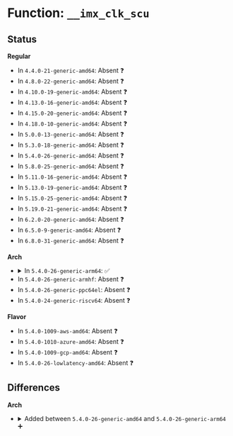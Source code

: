 # Function: <code>__imx_clk_scu</code>

## Status
<b>Regular</b>
<ul>
<li>
In <code>4.4.0-21-generic-amd64</code>: Absent ❓
</li>
<li>
In <code>4.8.0-22-generic-amd64</code>: Absent ❓
</li>
<li>
In <code>4.10.0-19-generic-amd64</code>: Absent ❓
</li>
<li>
In <code>4.13.0-16-generic-amd64</code>: Absent ❓
</li>
<li>
In <code>4.15.0-20-generic-amd64</code>: Absent ❓
</li>
<li>
In <code>4.18.0-10-generic-amd64</code>: Absent ❓
</li>
<li>
In <code>5.0.0-13-generic-amd64</code>: Absent ❓
</li>
<li>
In <code>5.3.0-18-generic-amd64</code>: Absent ❓
</li>
<li>
In <code>5.4.0-26-generic-amd64</code>: Absent ❓
</li>
<li>
In <code>5.8.0-25-generic-amd64</code>: Absent ❓
</li>
<li>
In <code>5.11.0-16-generic-amd64</code>: Absent ❓
</li>
<li>
In <code>5.13.0-19-generic-amd64</code>: Absent ❓
</li>
<li>
In <code>5.15.0-25-generic-amd64</code>: Absent ❓
</li>
<li>
In <code>5.19.0-21-generic-amd64</code>: Absent ❓
</li>
<li>
In <code>6.2.0-20-generic-amd64</code>: Absent ❓
</li>
<li>
In <code>6.5.0-9-generic-amd64</code>: Absent ❓
</li>
<li>
In <code>6.8.0-31-generic-amd64</code>: Absent ❓
</li>
</ul>
<b>Arch</b>
<ul>
<li>
<details>
<summary>In <code>5.4.0-26-generic-arm64</code>: ✅</summary>

```c
struct clk_hw * __imx_clk_scu(const char * name, const const char * * parents, int num_parents, u32 rsrc_id, u8 clk_type)
```

```json
{
  "name": "__imx_clk_scu",
  "collision_type": "Unique Global",
  "inline_type": "No",
  "funcs": [
    {
      "addr": 18446603336497853632,
      "name": "__imx_clk_scu",
      "external": true,
      "loc": "drivers/clk/imx/clk-scu.c:347",
      "file": "drivers/clk/imx/clk-scu.c",
      "inline": "seen, unknown",
      "caller_inline": [],
      "caller_func": [
        "drivers/clk/imx/clk-imx8qxp.c:imx8qxp_clk_probe",
        "drivers/clk/imx/clk-imx8qxp.c:imx8qxp_clk_probe",
        "drivers/clk/imx/clk-imx8qxp.c:imx8qxp_clk_probe",
        "drivers/clk/imx/clk-imx8qxp.c:imx8qxp_clk_probe",
        "drivers/clk/imx/clk-imx8qxp.c:imx8qxp_clk_probe",
        "drivers/clk/imx/clk-imx8qxp.c:imx8qxp_clk_probe",
        "drivers/clk/imx/clk-imx8qxp.c:imx8qxp_clk_probe",
        "drivers/clk/imx/clk-imx8qxp.c:imx8qxp_clk_probe",
        "drivers/clk/imx/clk-imx8qxp.c:imx8qxp_clk_probe",
        "drivers/clk/imx/clk-imx8qxp.c:imx8qxp_clk_probe",
        "drivers/clk/imx/clk-imx8qxp.c:imx8qxp_clk_probe",
        "drivers/clk/imx/clk-imx8qxp.c:imx8qxp_clk_probe",
        "drivers/clk/imx/clk-imx8qxp.c:imx8qxp_clk_probe",
        "drivers/clk/imx/clk-imx8qxp.c:imx8qxp_clk_probe",
        "drivers/clk/imx/clk-imx8qxp.c:imx8qxp_clk_probe",
        "drivers/clk/imx/clk-imx8qxp.c:imx8qxp_clk_probe",
        "drivers/clk/imx/clk-imx8qxp.c:imx8qxp_clk_probe",
        "drivers/clk/imx/clk-imx8qxp.c:imx8qxp_clk_probe",
        "drivers/clk/imx/clk-imx8qxp.c:imx8qxp_clk_probe",
        "drivers/clk/imx/clk-imx8qxp.c:imx8qxp_clk_probe",
        "drivers/clk/imx/clk-imx8qxp.c:imx8qxp_clk_probe",
        "drivers/clk/imx/clk-imx8qxp.c:imx8qxp_clk_probe",
        "drivers/clk/imx/clk-imx8qxp.c:imx8qxp_clk_probe",
        "drivers/clk/imx/clk-imx8qxp.c:imx8qxp_clk_probe",
        "drivers/clk/imx/clk-imx8qxp.c:imx8qxp_clk_probe",
        "drivers/clk/imx/clk-imx8qxp.c:imx8qxp_clk_probe",
        "drivers/clk/imx/clk-imx8qxp.c:imx8qxp_clk_probe",
        "drivers/clk/imx/clk-imx8qxp.c:imx8qxp_clk_probe",
        "drivers/clk/imx/clk-imx8qxp.c:imx8qxp_clk_probe",
        "drivers/clk/imx/clk-imx8qxp.c:imx8qxp_clk_probe",
        "drivers/clk/imx/clk-imx8qxp.c:imx8qxp_clk_probe",
        "drivers/clk/imx/clk-imx8qxp.c:imx8qxp_clk_probe",
        "drivers/clk/imx/clk-imx8qxp.c:imx8qxp_clk_probe",
        "drivers/clk/imx/clk-imx8qxp.c:imx8qxp_clk_probe",
        "drivers/clk/imx/clk-imx8qxp.c:imx8qxp_clk_probe",
        "drivers/clk/imx/clk-imx8qxp.c:imx8qxp_clk_probe",
        "drivers/clk/imx/clk-imx8qxp.c:imx8qxp_clk_probe",
        "drivers/clk/imx/clk-imx8qxp.c:imx8qxp_clk_probe",
        "drivers/clk/imx/clk-imx8qxp.c:imx8qxp_clk_probe",
        "drivers/clk/imx/clk-imx8qxp.c:imx8qxp_clk_probe",
        "drivers/clk/imx/clk-imx8qxp.c:imx8qxp_clk_probe",
        "drivers/clk/imx/clk-imx8qxp.c:imx8qxp_clk_probe",
        "drivers/clk/imx/clk-imx8qxp.c:imx8qxp_clk_probe",
        "drivers/clk/imx/clk-imx8qxp.c:imx8qxp_clk_probe",
        "drivers/clk/imx/clk-imx8qxp.c:imx8qxp_clk_probe",
        "drivers/clk/imx/clk-imx8qxp.c:imx8qxp_clk_probe",
        "drivers/clk/imx/clk-imx8qxp.c:imx8qxp_clk_probe",
        "drivers/clk/imx/clk-imx8qxp.c:imx8qxp_clk_probe",
        "drivers/clk/imx/clk-imx8qxp.c:imx8qxp_clk_probe",
        "drivers/clk/imx/clk-imx8qxp.c:imx8qxp_clk_probe",
        "drivers/clk/imx/clk-imx8qxp.c:imx8qxp_clk_probe",
        "drivers/clk/imx/clk-imx8qxp.c:imx8qxp_clk_probe",
        "drivers/clk/imx/clk-imx8qxp.c:imx8qxp_clk_probe",
        "drivers/clk/imx/clk-imx8qxp.c:imx8qxp_clk_probe",
        "drivers/clk/imx/clk-imx8qxp.c:imx8qxp_clk_probe",
        "drivers/clk/imx/clk-imx8qxp.c:imx8qxp_clk_probe",
        "drivers/clk/imx/clk-imx8qxp.c:imx8qxp_clk_probe",
        "drivers/clk/imx/clk-imx8qxp.c:imx8qxp_clk_probe"
      ]
    }
  ],
  "symbols": [
    {
      "addr": 18446603336497853632,
      "name": "__imx_clk_scu",
      "section": ".text",
      "bind": "STB_GLOBAL",
      "size": 252
    }
  ]
}
```
</details>
</li>
<li>
In <code>5.4.0-26-generic-armhf</code>: Absent ❓
</li>
<li>
In <code>5.4.0-26-generic-ppc64el</code>: Absent ❓
</li>
<li>
In <code>5.4.0-24-generic-riscv64</code>: Absent ❓
</li>
</ul>
<b>Flavor</b>
<ul>
<li>
In <code>5.4.0-1009-aws-amd64</code>: Absent ❓
</li>
<li>
In <code>5.4.0-1010-azure-amd64</code>: Absent ❓
</li>
<li>
In <code>5.4.0-1009-gcp-amd64</code>: Absent ❓
</li>
<li>
In <code>5.4.0-26-lowlatency-amd64</code>: Absent ❓
</li>
</ul>

## Differences
<b>Arch</b>
<ul>
<li>
<details>
<summary>Added between <code>5.4.0-26-generic-amd64</code> and <code>5.4.0-26-generic-arm64</code> ➕</summary>

```c
struct clk_hw * __imx_clk_scu(const char * name, const const char * * parents, int num_parents, u32 rsrc_id, u8 clk_type)
```
</details>
</li>
</ul>
